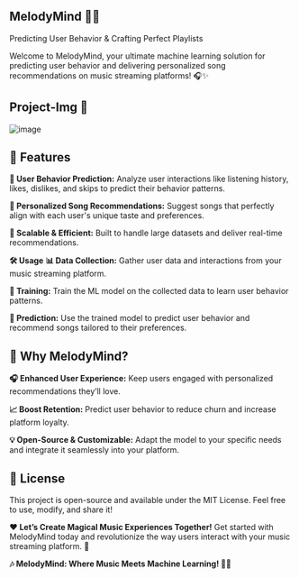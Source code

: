 ## MelodyMind 🧠🎶
Predicting User Behavior & Crafting Perfect Playlists

Welcome to MelodyMind, your ultimate machine learning solution for predicting user behavior and delivering personalized song recommendations on music streaming platforms! 🎧✨

## Project-Img 📸
![image](https://github.com/user-attachments/assets/4b8ab9da-a72e-409d-af8b-5d5e8effe25a)

## 🌟 Features 
**🎯 User Behavior Prediction:**
Analyze user interactions like listening history, likes, dislikes, and skips to predict their behavior patterns.

**🎵 Personalized Song Recommendations:**
Suggest songs that perfectly align with each user's unique taste and preferences.

**🚀 Scalable & Efficient:**
Built to handle large datasets and deliver real-time recommendations.

**🛠️ Usage**
**📊 Data Collection:**
Gather user data and interactions from your music streaming platform.

**🤖 Training:**
Train the ML model on the collected data to learn user behavior patterns.

**🔮 Prediction:**
Use the trained model to predict user behavior and recommend songs tailored to their preferences.

## 🚀 Why MelodyMind?

**🎧 Enhanced User Experience:**
Keep users engaged with personalized recommendations they’ll love.

**📈 Boost Retention:**
Predict user behavior to reduce churn and increase platform loyalty.

**💡 Open-Source & Customizable:**
Adapt the model to your specific needs and integrate it seamlessly into your platform.

## 📜 License
This project is open-source and available under the MIT License. Feel free to use, modify, and share it!

**❤️ Let’s Create Magical Music Experiences Together!**
Get started with MelodyMind today and revolutionize the way users interact with your music streaming platform. 🎉

**🎶 MelodyMind: Where Music Meets Machine Learning! 🧠✨**
